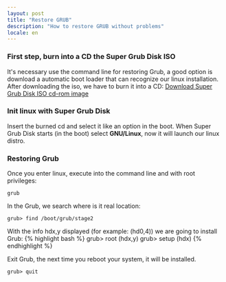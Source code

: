 ```yaml
---
layout: post
title: "Restore GRUB"
description: "How to restore GRUB without problems"
locale: en
---
```


### First step, burn into a CD the Super Grub Disk ISO
It's necessary use the command line for restoring Grub, a good option is download a automatic boot loader that can recognize our linux installation. After downloading the iso, we have to burn it into a CD:
<a href="http://www.supergrubdisk.org/index.php?pid=5" target="_blank">Download Super Grub Disk ISO cd-rom image</a>


### Init linux with Super Grub Disk
Insert the burned cd and select it like an option in the boot. When Super Grub Disk starts (in the boot) select **GNU/Linux**, now it will launch our linux distro.


### Restoring Grub
Once you enter linux, execute into the command line and with root privileges:

    grub

In the Grub, we search where is it real location:

    grub> find /boot/grub/stage2

With the info hdx,y displayed (for example: (hd0,4)) we are going to install Grub:
{% highlight bash %}
grub> root (hdx,y)
grub> setup (hdx)
{% endhighlight %}

Exit Grub, the next time you reboot your system, it will be installed.


    grub> quit
